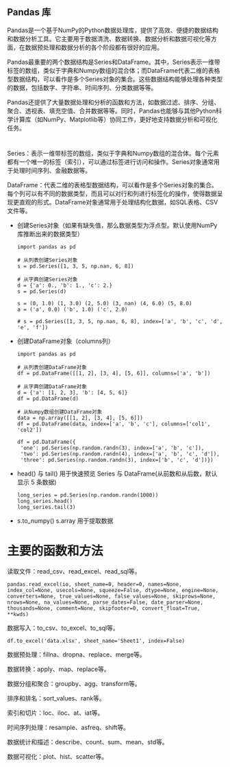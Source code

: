 ## Pandas 库


Pandas是一个基于NumPy的Python数据处理库，提供了高效、便捷的数据结构和数据分析工具。它主要用于数据清洗、数据转换、数据分析和数据可视化等方面，在数据预处理和数据分析的各个阶段都有很好的应用。

Pandas最重要的两个数据结构是Series和DataFrame。其中，Series表示一维带标签的数组，类似于字典和Numpy数组的混合体；而DataFrame代表二维的表格型数据结构，可以看作是多个Series对象的集合。这些数据结构能够处理各种类型的数据，包括数字、字符串、时间序列、分类数据等等。

Pandas还提供了大量数据处理和分析的函数和方法，如数据过滤、排序、分组、聚合、透视表、填充空值、合并数据等等。同时，Pandas也能够与其他Python科学计算库（如NumPy、Matplotlib等）协同工作，更好地支持数据分析和可视化任务。

# 

Series：表示一维带标签的数组，类似于字典和Numpy数组的混合体。每个元素都有一个唯一的标签（索引），可以通过标签进行访问和操作。Series对象通常用于处理时间序列、金融数据等。

DataFrame：代表二维的表格型数据结构，可以看作是多个Series对象的集合。每个列可以有不同的数据类型，而且可以对行和列进行标签化的操作，使得数据呈现更直观的形式。DataFrame对象通常用于处理结构化数据，如SQL表格、CSV文件等。

* 创建Series对象（如果有缺失值，那么数据类型为浮点型。默认使用NumPy库推断出来的数据类型）

      import pandas as pd

      # 从列表创建Series对象
      s = pd.Series([1, 3, 5, np.nan, 6, 8])

      # 从字典创建Series对象
      d = {'a': 0., 'b': 1., 'c': 2.}
      s = pd.Series(d)
      
      s = (0, 1.0) (1, 3.0) (2, 5.0) (3, nan) (4, 6.0) (5, 8.0)
      a = ('a', 0.0) ('b', 1.0) ('c', 2.0)
      
      # s = pd.Series([1, 3, 5, np.nan, 6, 8], index=['a', 'b', 'c', 'd', 'e', 'f'])

      
* 创建DataFrame对象（columns列）

      import pandas as pd

      # 从列表创建DataFrame对象
      df = pd.DataFrame([[1, 2], [3, 4], [5, 6]], columns=['a', 'b'])

      # 从字典创建DataFrame对象
      d = {'a': [1, 2, 3], 'b': [4, 5, 6]}
      df = pd.DataFrame(d)

      # 从Numpy数组创建DataFrame对象
      data = np.array([[1, 2], [3, 4], [5, 6]])
      df = pd.DataFrame(data, index=['a', 'b', 'c'], columns=['col1', 'col2'])
      
      df = pd.DataFrame({
       'one': pd.Series(np.random.randn(3), index=['a', 'b', 'c']),
       'two': pd.Series(np.random.randn(4), index=['a', 'b', 'c', 'd']),
       'three': pd.Series(np.random.randn(3), index=['b', 'c', 'd'])})

* head() 与 tail() 用于快速预览 Series 与 DataFrame(从前数和从后数，默认显示 5 条数据)
      
      long_series = pd.Series(np.random.randn(1000))
      long_series.head()
      long_series.tail(3) 
      
* s.to_numpy()  s.array 用于提取数据

# 主要的函数和方法

读取文件：read_csv、read_excel、read_sql等。

    pandas.read_excel(io, sheet_name=0, header=0, names=None, index_col=None, usecols=None, squeeze=False, dtype=None, engine=None, converters=None, true_values=None, false_values=None, skiprows=None, nrows=None, na_values=None, parse_dates=False, date_parser=None, thousands=None, comment=None, skipfooter=0, convert_float=True, **kwds)    

数据写入：to_csv、to_excel、to_sql等。
    
    df.to_excel('data.xlsx', sheet_name='Sheet1', index=False)

数据预处理：fillna、dropna、replace、merge等。

数据转换：apply、map、replace等。

数据分组和聚合：groupby、agg、transform等。

排序和排名：sort_values、rank等。

索引和切片：loc、iloc、at、iat等。

时间序列处理：resample、asfreq、shift等。

数据统计和描述：describe、count、sum、mean、std等。

数据可视化：plot、hist、scatter等。
